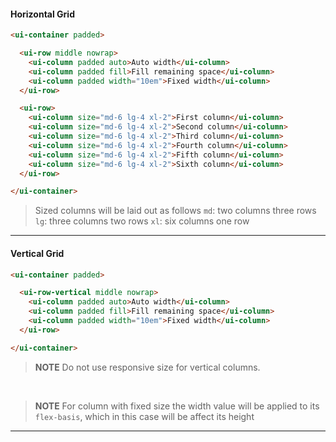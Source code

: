 #### Horizontal Grid

```html
<ui-container padded>

  <ui-row middle nowrap>
    <ui-column padded auto>Auto width</ui-column>
    <ui-column padded fill>Fill remaining space</ui-column>
    <ui-column padded width="10em">Fixed width</ui-column>
  </ui-row>

  <ui-row>
    <ui-column size="md-6 lg-4 xl-2">First column</ui-column>
    <ui-column size="md-6 lg-4 xl-2">Second column</ui-column>
    <ui-column size="md-6 lg-4 xl-2">Third column</ui-column>
    <ui-column size="md-6 lg-4 xl-2">Fourth column</ui-column>
    <ui-column size="md-6 lg-4 xl-2">Fifth column</ui-column>
    <ui-column size="md-6 lg-4 xl-2">Sixth column</ui-column>
  </ui-row>

</ui-container>
```

> Sized columns will be laid out as follows
> `md`: two columns three rows
> `lg`: three columns two rows
> `xl`: six columns one row

---

#### Vertical Grid

```html
<ui-container padded>

  <ui-row-vertical middle nowrap>
    <ui-column padded auto>Auto width</ui-column>
    <ui-column padded fill>Fill remaining space</ui-column>
    <ui-column padded width="10em">Fixed width</ui-column>
  </ui-row>

</ui-container>
```

> __NOTE__ Do not use responsive size for vertical columns.

&nbsp;

> __NOTE__ For column with fixed size the width value will be applied to its `flex-basis`, which in this case will be affect its height

---
